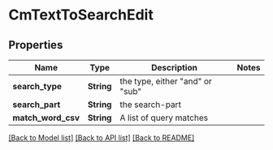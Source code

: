 # CmTextToSearchEdit

## Properties

Name | Type | Description | Notes
------------ | ------------- | ------------- | -------------
**search_type** | **String** | the type, either \"and\" or \"sub\" | 
**search_part** | **String** | the search-part | 
**match_word_csv** | **String** | A list of query matches | 

[[Back to Model list]](../README.md#documentation-for-models) [[Back to API list]](../README.md#documentation-for-api-endpoints) [[Back to README]](../README.md)


